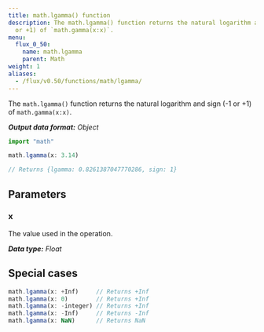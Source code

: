 ```yaml
---
title: math.lgamma() function
description: The math.lgamma() function returns the natural logarithm and sign (-1
  or +1) of `math.gamma(x:x)`.
menu:
  flux_0_50:
    name: math.lgamma
    parent: Math
weight: 1
aliases:
  - /flux/v0.50/functions/math/lgamma/
---
```


The `math.lgamma()` function returns the natural logarithm and sign (-1 or +1) of `math.gamma(x:x)`.

_**Output data format:** Object_

```js
import "math"

math.lgamma(x: 3.14)

// Returns {lgamma: 0.8261387047770286, sign: 1}
```

## Parameters

### x
The value used in the operation.

_**Data type:** Float_

## Special cases
```js
math.lgamma(x: +Inf)     // Returns +Inf
math.lgamma(x: 0)        // Returns +Inf
math.lgamma(x: -integer) // Returns +Inf
math.lgamma(x: -Inf)     // Returns -Inf
math.lgamma(x: NaN)      // Returns NaN
```
